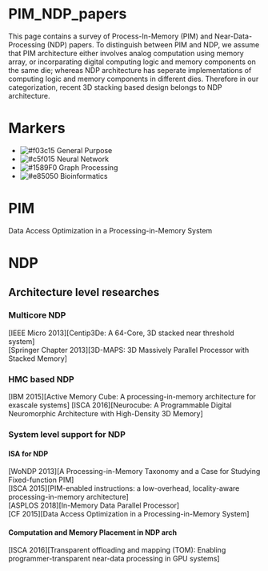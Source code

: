 # PIM_NDP_papers
This page contains a survey of Process-In-Memory (PIM) and Near-Data-Processing (NDP) papers. 
To distinguish between PIM and NDP, we assume that PIM architecture either involves analog computation using memory array, or incorparating digital computing logic and memory components on the same die; 
whereas NDP architecture has seperate implementations of computing logic and memory components in different dies. Therefore in our categorization, recent 3D stacking based design belongs to NDP architecture.

# Markers
- ![#f03c15](https://placehold.it/15/f03c15/000000?text=+) General Purpose
- ![#c5f015](https://placehold.it/15/c5f015/000000?text=+) Neural Network
- ![#1589F0](https://placehold.it/15/1589F0/000000?text=+) Graph Processing
- ![#e85050](https://placehold.it/15/e85050/000000?text=+) Bioinformatics

# PIM

Data Access Optimization in a Processing-in-Memory System

# NDP

## Architecture level researches
### Multicore NDP
[IEEE Micro 2013][Centip3De: A 64-Core, 3D stacked near threshold system]<br/>
[Springer Chapter 2013][3D-MAPS: 3D Massively Parallel Processor with Stacked Memory]<br/>

### HMC based NDP
[IBM 2015][Active Memory Cube: A processing-in-memory architecture for exascale systems]
[ISCA 2016][Neurocube: A Programmable Digital Neuromorphic Architecture with High-Density 3D Memory]

### System level support for NDP
#### ISA for NDP
[WoNDP 2013][A Processing-in-Memory Taxonomy and a Case for Studying Fixed-function PIM]<br/>
[ISCA 2015][PIM-enabled instructions: a low-overhead, locality-aware processing-in-memory architecture]<br/>
[ASPLOS 2018][In-Memory Data Parallel Processor]<br/>
[CF 2015][Data Access Optimization in a Processing-in-Memory System]<br/>

#### Computation and Memory Placement in NDP arch
[ISCA 2016][Transparent offloading and mapping (TOM): Enabling programmer-transparent near-data processing in GPU systems]<br/>


